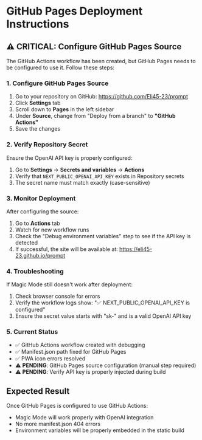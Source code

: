 # GitHub Pages Deployment Instructions

## ⚠️ CRITICAL: Configure GitHub Pages Source

The GitHub Actions workflow has been created, but GitHub Pages needs to be configured to use it. Follow these steps:

### 1. Configure GitHub Pages Source

1. Go to your repository on GitHub: https://github.com/Eli45-23/prompt
2. Click **Settings** tab
3. Scroll down to **Pages** in the left sidebar
4. Under **Source**, change from "Deploy from a branch" to **"GitHub Actions"**
5. Save the changes

### 2. Verify Repository Secret

Ensure the OpenAI API key is properly configured:

1. Go to **Settings** → **Secrets and variables** → **Actions**
2. Verify that `NEXT_PUBLIC_OPENAI_API_KEY` exists in Repository secrets
3. The secret name must match exactly (case-sensitive)

### 3. Monitor Deployment

After configuring the source:

1. Go to **Actions** tab
2. Watch for new workflow runs
3. Check the "Debug environment variables" step to see if the API key is detected
4. If successful, the site will be available at: https://eli45-23.github.io/prompt

### 4. Troubleshooting

If Magic Mode still doesn't work after deployment:

1. Check browser console for errors
2. Verify the workflow logs show: "✅ NEXT_PUBLIC_OPENAI_API_KEY is configured"
3. Ensure the secret value starts with "sk-" and is a valid OpenAI API key

### 5. Current Status

- ✅ GitHub Actions workflow created with debugging
- ✅ Manifest.json path fixed for GitHub Pages
- ✅ PWA icon errors resolved
- ⚠️ **PENDING**: GitHub Pages source configuration (manual step required)
- ⚠️ **PENDING**: Verify API key is properly injected during build

## Expected Result

Once GitHub Pages is configured to use GitHub Actions:
- Magic Mode will work properly with OpenAI integration
- No more manifest.json 404 errors
- Environment variables will be properly embedded in the static build